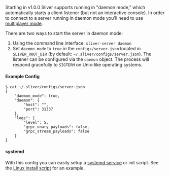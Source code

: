 Starting in v1.0.0 Sliver supports running in "daemon mode," which automatically starts a client listener (but not an interactive console). In order to connect to a server running in daemon mode you'll need to use [multiplayer mode](/docs?name=Multi-player+Mode).

There are two ways to start the server in daemon mode:

1. Using the command line interface: `sliver-server daemon`
2. Set `daemon_mode` to `true` in the `configs/server.json` located in `SLIVER_ROOT_DIR` (by default: `~/.sliver/configs/server.json`). The listener can be configured via the `daemon` object. The process will respond gracefully to `SIGTERM` on Unix-like operating systems.

#### Example Config

```
$ cat ~/.sliver/configs/server.json
{
    "daemon_mode": true,
    "daemon": {
        "host": "",
        "port": 31337
    },
    "logs": {
        "level": 5,
        "grpc_unary_payloads": false,
        "grpc_stream_payloads": false
    }
}
```

#### systemd

With this config you can easily setup a [systemd service](https://www.linode.com/docs/quick-answers/linux/start-service-at-boot/) or init script. See the [Linux install script](/docs?name=Linux+Install+Script) for an example.
